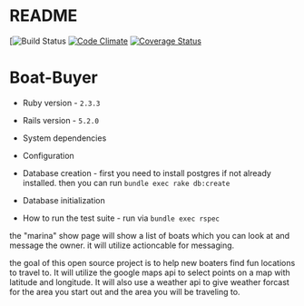 # README

[![Build Status](https://codeship.com/projects/6e781170-352a-0136-09f3-3e151ebb66ce/status?branch=master)
[![Code Climate](https://codeclimate.com/github/DJG86g/boat-buyer/badges/gpa.svg)](https://codeclimate.com/github/DJG86g/boat-buyer)
[![Coverage Status](https://coveralls.io/repos/github/DJG86g/boat-buyer/badge.svg?branch=master)](https://coveralls.io/github/DJG86g/boat-buyer?branch=master)

# Boat-Buyer

* Ruby version - ``` 2.3.3 ```

* Rails version - ``` 5.2.0 ```

* System dependencies

* Configuration

* Database creation - first you need to install postgres if not already installed. then you can run ``` bundle exec rake db:create ```

* Database initialization

* How to run the test suite - run via ``` bundle exec rspec ```

the "marina" show page will show a list of boats which you can look at and message the owner. it will utilize actioncable for messaging.

the goal of this open source project is to help new boaters find fun locations to travel to. It will utilize the google maps api to select points on a map with  latitude and longitude. It will also use a weather api to give weather forcast for the area you start out and the area you will be traveling to.
